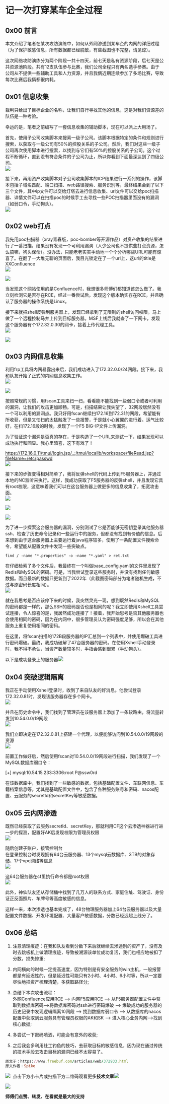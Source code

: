 # 记一次打穿某车企全过程
0x00 前言
-------

本文介绍了笔者在某次攻防演练中，如何从外网渗透到某车企的内网的详细过程（为了保护敏感信息，所有数据都已经脱敏，有些截图也不完整，请见谅）。

这次网络攻防演练分为两个阶段一共十四天，前七天是私有资源阶段，后七天是公共资源池阶段。共有12支队伍参与比赛，我们公司全程只有两名选手参赛。由于公司从不提供一些辅助工具和人力资源，并且我俩近期连续参加了多场比赛，导致每次比赛后我俩都很内耗。

0x01 信息收集
---------

裁判只给出了目标企业的名称，让我们自行寻找其他的信息，这是对我们资源差的队伍是一种考验。

幸运的是，笔者之前编写了一套信息收集的辅助脚本，现在可以派上大用场了。

首先，使用子公司收集脚本来搜索一级子公司。该脚本根据特定的条件和规则进行搜索，以获取与一级公司有50%的控股关系的子公司。然后，我们对这些一级子公司再次使用脚本进行搜索，以找到与它们有50%的控股关系的子公司。这个过程不断循环，直到没有符合条件的子公司为止，所以你看到下面最深达到了四级公司。  
![](https://github.com/D0n9/paper_archive/blob/main/paper/picture/2023/7/8a12e1d0-e403-49b4-b39c-0abc3bd29587.jpeg?raw=true)
  
接下来，再用资产收集脚本对子公司收集脚本的ICP结果进行一系列的操作，该脚本包括子域名匹配、端口扫描、web路径搜索、服务识别等，最终结果会到了以下三个文件，其中ip文件可以交给灯塔去进行信息收集、url文件可以交给poc扫描器、详情文件可以在扫描poc的时候手工去寻找一些POC扫描器里面没有的漏洞（如弱口令，手动狗头）。  
![](https://github.com/D0n9/paper_archive/blob/main/paper/picture/2023/7/30d5507e-a4f8-497e-9ce7-720f9cd7d6c5.jpeg?raw=true)

0x02 web打点
----------

我先用poc扫描器（xray青春版，poc-bomber等开源作品）对资产收集的结果进行了一番扫描，结果没有发现一个可利用漏洞（人少公司也不提供些打点资源，怎么搞嘛，狗头保命）。没办法，只能老老实实手动地一个个分析哪些URL可能有惊喜了。在翻了一大堆无聊的页面后，我目光锁定在了一个url上，这url的title是XXConfluence  
![](https://github.com/D0n9/paper_archive/blob/main/paper/picture/2023/7/d9eeb979-a27c-440c-a683-b08f0bd1003c.jpeg?raw=true)
  
![](https://github.com/D0n9/paper_archive/blob/main/paper/picture/2023/7/ea821dc6-fe6e-475c-a9d3-1a88ae364c9e.jpeg?raw=true)
  
当发现这个网站使用的是Confluence时，我想很多师傅们都知道该怎么做了。我立刻检测它是否存在RCE，经过一番尝试后，发现这个版本确实存在RCE，并且确认了服务器的操作系统是Linux。

接下来就把shell反弹到服务器上，发现已经拿到了无限制的shell访问权限。马上做了一个远程控制马并上传到目标服务器。MSF上线后我就查了一下网卡，发现这个服务器有个172.32.0.30的网卡，接着上传代理工具。  
![](https://github.com/D0n9/paper_archive/blob/main/paper/picture/2023/7/8421d362-bb1c-4097-b010-73b5ed13235f.jpeg?raw=true)
  
![](https://github.com/D0n9/paper_archive/blob/main/paper/picture/2023/7/b64c4e11-cd76-4395-8b16-7a1a7083b0c2.jpeg?raw=true)

0x03 内网信息收集
-----------

利用frp工具将内网暴露出来后，我们成功进入了172.32.0.0/24网段。接下来，我和队友开始了正式的内网信息收集工作。  
![](https://github.com/D0n9/paper_archive/blob/main/paper/picture/2023/7/cd916a4f-55a9-4901-a4bf-189481611827.jpeg?raw=true)
  
![](https://github.com/D0n9/paper_archive/blob/main/paper/picture/2023/7/cc5b1d18-c0f3-48a0-bf58-2e52e487f2c7.jpeg?raw=true)
  
按照常规的习惯，用fscan工具来扫一扫，看看能不能找到一些弱口令或者可利用的漏洞，让我们的攻击更加顺畅。可是，扫描结果让我失望了，32网段居然没有一个可以利用的漏洞点。我只好用fscan继续扫172.16到172.31的网段，希望能有所收获，但是又怕扫的太猛触发了一些报警，于是就小心翼翼的进行着。运气比较好，在扫172.16段的时候，发现了一个F5 BIG-IP文件上传漏洞。

为了验证这个漏洞是否真的存在，于是构造了一个URL来测试一下，结果发现可以成功执行和回显。我心里暗喜，这下有戏了！

https://172.16.0.11/tmui/login.jsp/..;/tmui/locallb/workspace/fileRead.jsp?fileName=/etc/passwd  
![](https://github.com/D0n9/paper_archive/blob/main/paper/picture/2023/7/56d369b2-bb98-449d-aa2e-94aa8fe7cc14.jpeg?raw=true)
  
接下来的步骤变得相对简单了，我将反弹shell的代码上传到F5服务器上，并通过本地的NC监听来执行。这样，我成功获取了F5服务器的反弹shell，并且发现它具有root权限，这意味着我们可以在这台服务器上做更多的信息收集了，拓宽攻击面。  
![](https://github.com/D0n9/paper_archive/blob/main/paper/picture/2023/7/52454e18-c98f-4b32-8681-346410f6dccc.jpeg?raw=true)
  
![](https://github.com/D0n9/paper_archive/blob/main/paper/picture/2023/7/fcae8337-5d2d-423b-99c3-f908e51b1e0f.jpeg?raw=true)
  
![](https://github.com/D0n9/paper_archive/blob/main/paper/picture/2023/7/a05dd070-9c94-43b9-a368-c75f8aa5665c.jpeg?raw=true)
  
为了进一步探索这台服务器的漏洞，分别测试了它是否能够无密钥登录其他服务器ssh、检查了历史命令记录和一些运行中的服务，但都没有找到有价值的信息。后来想到由于这台服务器上主要运行着java程序较多，使用了一条配置文件搜索命令，希望能从配置文件中发现一些突破点。

```
find / -name "*.properties" -o -name "*.yaml" > ret.txt  

```

在仔细检索了多个文件后，我最终在一个叫做base_config.yaml的文件里发现了Redis和MySQL的密码。可是，当我尝试登录这些服务时，并没有找到任何敏感数据。而且最新的数据只更新到了2022年（此截图密码部分为笔者随机生成，不过与原密码长度相同）。  
![](https://github.com/D0n9/paper_archive/blob/main/paper/picture/2023/7/1ff1b436-bfae-48f1-8760-2bf8afcac83e.jpeg?raw=true)
  
就在我思考是否应该停下来的时候，我突然灵光一现，想到既然Redis和MySQL的密码都是一样的，那么SSH的密码是否也是相同的呢？我立即使用Xshell工具尝试连接，令人惊喜的是，我居然成功连接了！接着，我开始思考是否其他服务器也会使用相同的密码，因为在内网中，很多管理员认为密码强度足够，所以会在其他服务上重复使用相同的密码。

在这里，将fscan扫描的172B段服务器的IP汇总到一个列表中，并使用爆破工具进行密码爆破。最终，我成功破解了47台服务器的密码。在使用Xshell手动登录时，我不得不承认，当资产数量较多时，手指会感到很累（手动狗头）。

以下是成功登录上的服务器![](https://github.com/D0n9/paper_archive/blob/main/paper/picture/2023/7/7bbe73d6-ad33-4e3a-9210-1fcd3d01fad6.jpeg?raw=true)

0x04 突破逻辑隔离
-----------

我正在手动使用Xshell登录时，收到了来自队友的好消息。他尝试登录172.32.0.81时，发现该服务器存在多个网卡。  
![](https://github.com/D0n9/paper_archive/blob/main/paper/picture/2023/7/576b041d-e27a-4a2e-84c7-c55fcb097032.jpeg?raw=true)
  
并且在历史命令中，我们找到了管理员在该服务器上添加了一条软路由，将流量转发到10.54.0.0/19网段  
![](https://github.com/D0n9/paper_archive/blob/main/paper/picture/2023/7/41da8ec2-5196-49bb-8196-ce9e31454c6d.jpeg?raw=true)
  
我们立即决定在172.32.0.81上搭建一个代理，以便能够访问到10.54.0.0/19网段的资源  
![](https://github.com/D0n9/paper_archive/blob/main/paper/picture/2023/7/c8b52386-ad2a-4691-8ac3-e2c944430e78.jpeg?raw=true)
  
前置工作做好后，然后使用fscan对10.54.0.0/19网段进行扫描，我们发现了一个MySQL数据库弱口令：

\[+\] mysql:10.54.15.233:3306:root P@ssw0rd

在该数据库中，我们找到了一些敏感的数据，包括基础配置文件、车联网信息、车籍档案信息等。尤其是基础配置文件中，包含了各种服务账号和密码、nacos配置、云服务的secretId和secretKey等敏感数据。

0x05 云内网渗透
----------

既然已经获取了云服务secretId、secretKey，那就利用CF这个云渗透神器进行进一步的探测，配置好AK后发现权限为管理员权限  
![](https://github.com/D0n9/paper_archive/blob/main/paper/picture/2023/7/de05b16b-10ab-47ef-a459-bde756bf7098.jpeg?raw=true)
  
随后创建子账户，接管控制台  
在登录控制台时发现拥有64台云服务器、13个mysql云数据库、3TB的对象存储、17个vpc网络等信息  
![](https://github.com/D0n9/paper_archive/blob/main/paper/picture/2023/7/8a739145-703b-408b-a696-302cca606cff.jpeg?raw=true)
  
这64台服务器在cf里执行命令都是root权限  
![](https://github.com/D0n9/paper_archive/blob/main/paper/picture/2023/7/7fd8032c-c526-44be-8ef0-1070c998d8bc.jpeg?raw=true)
  
此外，神仙队友还从存储桶中找到了几万人的联系方式、家庭住址、驾驶证、身份证正反面照片、车牌号等高度敏感的信息。

这样一来，本次渗透也基本完成了，48台物理服务器加上64台云服务器以及大量配置文件数据、开发环境配置、大量客户敏感数据，分数已经远超上线分了。

0x06 总结
-------

1.  注意清理痕迹：在我和队友看到分数下来后就继续去渗透别的资产了，没有及时去跳板机上做清理痕迹，导致被溯源该单位成功复活，我们也相应地被扣了分数，损失惨重;
    
2.  内网横向的时候一定提高速度，因为特别是有安全服务的win主机，一般报警都是有延迟性的，但是延迟性可能只有2小时、4小时、6小时等，所以一定要尽快地把资产梳理清楚，多获取路径分;
    
3.  总结下本次攻击流程：  
    外网Confluence应用RCE --> 内网F5应用RCE --> 从F5服务器配置文件中获取到数据库密码–>将数据库密码对ssh进行密码爆破 --> 爆破成功的服务器的历史记录中发现逻辑隔离10网段 --> 找到数据库弱口令 --> 从数据库的nacos配置中获取到云服务具有管理员权限的AK和SK --> 进入核心业务内网-->找到核心数据;
    
4.  多尝试一下密码喷洒，可能会有意外的收获;
    
5.  之后我会多利用社工钓鱼的技巧，去获取目标的敏感信息，因为现在通过传统的技术手段去攻击目标的漏洞已经不太容易了。
    

```ruby
原文于：https://www.freebuf.com/articles/web/372933.html
原文作者：Spike
```

![](https://github.com/D0n9/paper_archive/blob/main/paper/picture/2023/7/9d07d514-31b6-4b70-8456-0571d2be15b2.png?raw=true)
 点击下方小卡片或扫描下方二维码观看更多**技术文章**![](https://github.com/D0n9/paper_archive/blob/main/paper/picture/2023/7/c34c4c7d-6f40-4d9d-8a93-89d7f8ab7aff.png?raw=true)

![](https://github.com/D0n9/paper_archive/blob/main/paper/picture/2023/7/997035f8-d4ed-4c94-bfb7-e206c22adffd.jpeg?raw=true)

**师傅们点赞、转发、在看就是最大的支持**